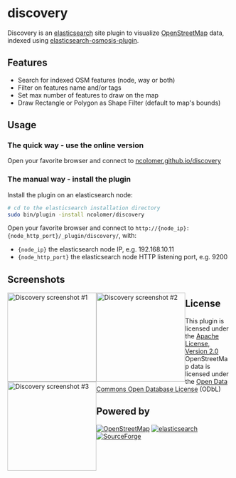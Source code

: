 # discovery

Discovery is an [elasticsearch](http://www.elasticsearch.org) site plugin to visualize [OpenStreetMap](http://www.openstreetmap.org) 
data, indexed using [elasticsearch-osmosis-plugin](https://github.com/ncolomer/elasticsearch-osmosis-plugin).

## Features

* Search for indexed OSM features (node, way or both)
* Filter on features name and/or tags
* Set max number of features to draw on the map
* Draw Rectangle or Polygon as Shape Filter (default to map's bounds)

## Usage

### The quick way - use the online version

Open your favorite browser and connect to [ncolomer.github.io/discovery](http://ncolomer.github.io/discovery)

### The manual way - install the plugin

Install the plugin on an elasticsearch node: 

```bash
# cd to the elasticsearch installation directory
sudo bin/plugin -install ncolomer/discovery
```

Open your favorite browser and connect to `http://{node_ip}:{node_http_port}/_plugin/discovery/`, with:

* `{node_ip}` the elasticsearch node IP, e.g. 192.168.10.11
* `{node_http_port}` the elasticsearch node HTTP listening port, e.g. 9200 

## Screenshots

<img src="https://raw.github.com/ncolomer/elasticsearch-osmosis-plugin/master/assets/discovery1.png" alt="Discovery screenshot #1" width="200" style="float:left;"/>
<img src="https://raw.github.com/ncolomer/elasticsearch-osmosis-plugin/master/assets/discovery2.png" alt="Discovery screenshot #2" width="200" style="float:left;"/>
<img src="https://raw.github.com/ncolomer/elasticsearch-osmosis-plugin/master/assets/discovery3.png" alt="Discovery screenshot #3" width="200" style="float:left;"/>

## License

This plugin is licensed under the [Apache License, Version 2.0](http://www.apache.org/licenses/LICENSE-2.0)  
OpenStreetMap data is licensed under the [Open Data Commons Open Database License](http://opendatacommons.org/licenses/odbl/1.0/) (ODbL)

## Powered by

[![OpenStreetMap](https://raw.github.com/ncolomer/elasticsearch-osmosis-plugin/master/assets/openstreetmap.png)](http://www.openstreetmap.org)
[![elasticsearch](https://raw.github.com/ncolomer/elasticsearch-osmosis-plugin/master/assets/elasticsearch.png)](http://www.elasticsearch.org)
[![SourceForge](https://raw.github.com/ncolomer/elasticsearch-osmosis-plugin/master/assets/sourceforge.png)](http://www.sourceforge.net)
